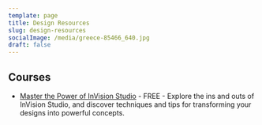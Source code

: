 ```yaml
---
template: page
title: Design Resources
slug: design-resources
socialImage: /media/greece-85466_640.jpg
draft: false
---
```


## Courses

* [Master the Power of InVision Studio](https://www.invisionapp.com/studio/learn) - FREE - Explore the ins and outs of InVision Studio, and discover techniques and tips for transforming your designs into powerful concepts.

